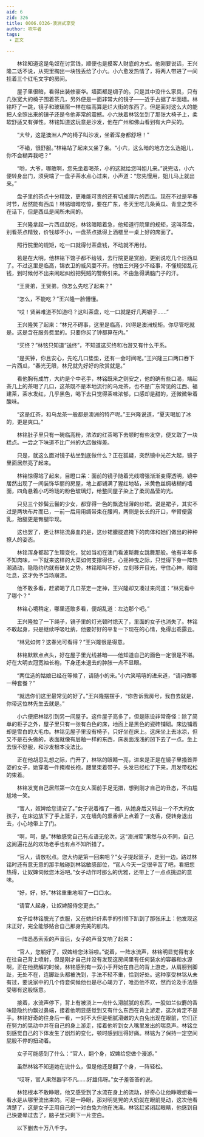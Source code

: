 ```yaml
---
aid: 6
zid: 326
title: 0006.0326-澳洲式享受
author: 吹牛者
tags: 
 - 正文

---
```




　　林铭知道这是龟奴在讨赏钱，顺便也是摸客人财底的方式。他刚要说话，王兴隆二话不说，从兜里掏出一块钱丢给了小六。小六愈发热情了，将两人带进了一间挂着三个红毛文字的房间。

　　屋子里很暗，看得出装修豪华。墙面都是绸子的。只是其中没什么家具，只有几张宽大的椅子围着茶几，另外便是一面非常大的镜子——近乎占据了半面墙。林铭吓了一跳，镜子和玻璃窗一样在临高算是烂大街的东西了。但是面对这么大的能把人全照出来的镜子还是令他非常的震撼。小六扶着林铭坐到了那张大椅子上，柔软舒适又有弹性。林铭知道这玩意是沙发，他在广州和佛山看到有大户买的。

　　“大爷，这是澳洲人产的椅子叫沙发，坐着浑身都舒坦！”

　　“不错，很舒服。”林铭站了起来又坐了坐。“小六，这么暗的地方怎么选姐儿，你不会糊弄我吧？”

　　“哟，大爷，哪敢啊，您先坐着喝茶，小的这就给您叫姐儿来。”说完话，小六便转身出门，须臾端了一盘子茶水点心过来，小声道：“您先慢用，姐儿马上就出来。”

　　盘子里的茶点十分精致，更难能可贵的还有切成薄片的西瓜。现在不过是早春时节，居然能有西瓜！林铭暗暗吃惊，要在广东，冬天里吃几条黄瓜、青韭之类不在话下，但是西瓜是闻所未闻的。

　　王兴隆拿起一片西瓜就吃，林铭暗暗着急，他知道行院里的规矩，这叫茶盘，别看茶点精致，价钱却不小，一盘茶点抵得上酒楼里一桌上好的席面了。

　　照行院里的规矩，吃一口就得付茶盘钱，不动就不用付。

　　若是在大明，他林铭下馆子都不给钱，去行院更是赏脸，更别说吃几个烂西瓜了。不过这里是临高，锦衣卫的威风耍不开。他怕王兴隆少不经事，不懂规矩乱花钱，到时候付不出来闹起纠纷把髡贼的警察引来。不由急得满脑门子的汗。

　　“王贤弟，王贤弟，你怎么先吃了起来？”

　　“怎么，不能吃？”王兴隆一脸懵懂。

　　“哎！贤弟难道不知道吗？这叫茶盘，吃一口就是好几两银子……”

　　王兴隆笑了起来：“林兄不碍事，这里是临高，兴得是澳洲规矩。你尽管吃就是。这是含在服务费里的。只要你买了钟都算在内。”

　　“买终？”林铭只知道“送终”，不知道这买终和冶游又有什么干系。

　　“是买钟，你且安心，先吃几口垫垫，还有一会时间呢。”王兴隆三口两口吞下一片西瓜，“春光无限，林兄就先好好的欣赏就是。”

　　看他胸有成竹，大约是个中老手，林铭既来之则安之，他的确有些口渴，端起茶几上的茶喝了几口，这茶既不是本地流行的乌龙茶，也不是广东常见的江西、福建茶，茶水发红，几乎黑色，喝下去只觉得茶味浓郁，口感却是甜的，还微微带着酸味。

　　“这是红茶，和乌龙茶一般都是澳洲的特产呢。”王兴隆说道，“夏天喝加了冰的，更是爽口。”

　　林铭肚子里只有一碗临高粉，浓浓的红茶喝下去顿时有些发空，便又取了一块糕点。一尝之下味道不比广州的大店做得差。

　　只是，就这么面对镜子枯坐到底做什么？正在狐疑，突然镜中光芒大起，镜子里面居然亮了起来。

　　林铭惊得站了起来，目瞪口呆：面前的镜子随着光线增强渐渐变得透明，镜中居然出现了一间装饰华丽的房屋，地上都铺满了猩红地毡，米黄色丝绸裱糊的墙面，四角悬着小巧玲珑的粉色玻璃灯，给整间屋子染上了柔润晶莹的光。

　　只见三个妙鬓云鬟的少女，都穿得一色的飘逸轻薄的纱裙。说是裙子，其实不过是两块布片而已，一前一后用用绸带束在腰间，两侧是长长的开口，举臂便露乳，抬腿更是臀腿毕现。

　　这也罢了，更让林铭流鼻血的是，这纱裙朦胧遮掩下的肉体和她们做出的种种撩人的姿态。

　　林铭浑身都起了生理变化，犹如当初在澳门看波斯舞女跳舞那般。他有半年多不知肉味，一下就来这样的大菜如何支撑得住，心摇神曳之际，只觉得下身一阵热潮涌动，隐隐约约就有破关之势。林铭暗叫不好，立刻移开目光，守住心神，暗暗吐息，这才免予当场崩溃。

　　他不敢多看，赶紧喝了几口茶定一定神，王兴隆却又凑过来问道：“林兄看中了哪个？”

　　林铭心境稍定，哪里还敢多看，便胡乱道：左边那个吧。”

　　王兴隆拉了一下绳子，镜子里的灯光顿时熄灭了，里面的女子也消失了。林铭不敢起身，只是继续呼吸吐纳，他要好好的平复一下现在的心情，免得出乖露丑。

　　“林兄如何？这春光可看得？”王兴隆很是得意。

　　林铭默默点点头，好在屋子里光线甚暗——他知道自己的面色一定很是不堪。好在大明衣冠宽袖长袍，下身还未退去的肿胀一点不显眼。

　　“两位选的姑娘已经在等候了，请随小的来。”小六笑嘻嘻的进来道，“请问做哪一种套餐？”

　　“就选你们这里最常见的好了。”王兴隆摆摆手，“你告诉我房号，我自去就是，你带这位林先生去就是。”

　　小六便把林铭引到另一间屋子。这件屋子亮多了，但是陈设非常奇怪：除了简单的柜子之外，屋子里只有一张有白色的床，地面上是黑色的瓷砖铺砌。床边铺着却是雪白的大毛巾。林铭见屋子里没有椅子，只好坐在床上。这床坐上去冰凉，但又不是石头做的，表面就像有层釉一样的东西，床表面浅浅的凹下去了一点。坐上去很不舒服，和沙发根本没法比。

　　正在他胡思乱想之际，门开了，林铭的眼睛一亮，进来是正是在镜子里搔首弄姿的女子，她穿着一件掩襟长袍，腰里束着带子。头发已经松了下来，用发带松松的束着。

　　林铭发觉自己居然第一次在女人面前手足无措，想到刚才自己的丑态，不由尴尬地一笑。

　　“官人，奴婢给您请安了。”女子说着福了一福，从她身后又转出一个不大的女孩子，在床边放下了手上篮子，又在墙角的熏香炉上点着了一支香，便转身退出去，小心地带上了门。

　　“啊，呵，是。”林敏感觉自己有点语无伦次。这“澳洲荤”果然与众不同，自己这阅遍花丛的欢场老手也有点不知所措了。

　　“官人，请放松点。您大约是第一回来吧？”女子提起篮子，走到一边。路过林铭时还有意无意的那手触碰到林铭敏感部位，“官人今天一定很辛苦了吧，看把您热得，让奴婢伺候您沐浴吧。”女子动作时那么的优雅，还带上了一点点挑逗的意味。

　　“好，好，好。”林铭重重地咽了一口口水。

　　“请官人起身，让奴婢服侍您更衣。”

　　女子给林铭脱光了衣服，又在她纤纤素手的引领下趴到了那张床上：他发现这床正好，完全能够贴合自己那身完美的肌肉。

　　一阵悉悉索索的声音后，女子的声音又响了起来：

　　“官人，您躺好了，奴婢给您沐浴啦。”说着，一阵水流声，林铭明显觉得有水在往自己背上喷射，但是刚才自己并没有发现这房间里有任何装水的容器和水源啊，正在他费解的时候，林铭感到有一双小手开始在自己的背上游走，从肩膀到脚趾，无处不在，连脚趾头都被洗到，手法不轻不重，恰到好处。这种享受林铭从未有过，要说家中的几个侍妾伺候他也是尽心竭力了，唯恐他不欢，然而论及手法感受哪有这般惬意。

　　接着，水流声停下，背上有被浇上一点什么滑腻腻的东西，一股如兰似麝的香味隐隐约约飘过鼻端，接着他明显感觉到又有什么东西在背上游走，这次肯定不是手。林铭好奇的往身后一看，一对不大但是细腻滑嫩的大白兔出现在眼前，它们正在努力的晃动中并在自己的身上游走，接着他听到女人嘴里发出的喘息声。林铭立刻感觉自己的下体发生了剧烈的变化，顿时感到压得好痛。林铭为了保持一定空间屁股不停的扭动着。

　　女子可能感到了什么：“官人，翻个身，奴婢给您做个漫游。”

　　虽然林铭不知道她在说什么，但是他还是翻了个身，一阵轻松。

　　“哎呀，官人果然器宇不凡……好雄伟呀。”女子羞答答的说。

　　林铭根本不敢睁眼，他又感受到了水流在身上的流动，好奇心让他睁眼想看一看水是从哪里流出来的。可是一睁眼，那对明晃晃的大奶就在眼前晃动，这次他看清楚了，这是女子正用自己的一对白兔为他在洗澡。林铭赶紧闭起眼睛，他感到自己快要晕过去了，脑子里只剩下一片空白。

　　以下删去十万八千字。


